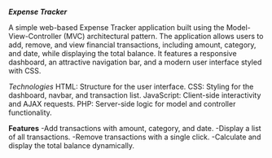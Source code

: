 ***Expense Tracker***

A simple web-based Expense Tracker application built using the Model-View-Controller (MVC) architectural pattern. The application allows users to add, remove, and view financial transactions, including amount, category, and date, while displaying the total balance. It features a responsive dashboard, an attractive navigation bar, and a modern user interface styled with CSS.

*Technologies*
HTML: Structure for the user interface.
CSS: Styling for the dashboard, navbar, and transaction list.
JavaScript: Client-side interactivity and AJAX requests.
PHP: Server-side logic for model and controller functionality.

**Features**
-Add transactions with amount, category, and date.
-Display a list of all transactions.
-Remove transactions with a single click.
-Calculate and display the total balance dynamically.
